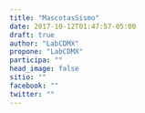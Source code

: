 ```yaml
---
title: "MascotasSismo"
date: 2017-10-12T01:47:57-05:00
draft: true
author: "LabCDMX"
propone: "LabCDMX"
participa: ""
head_image: false
sitio: ""
facebook: ""
twitter: ""
---
```

